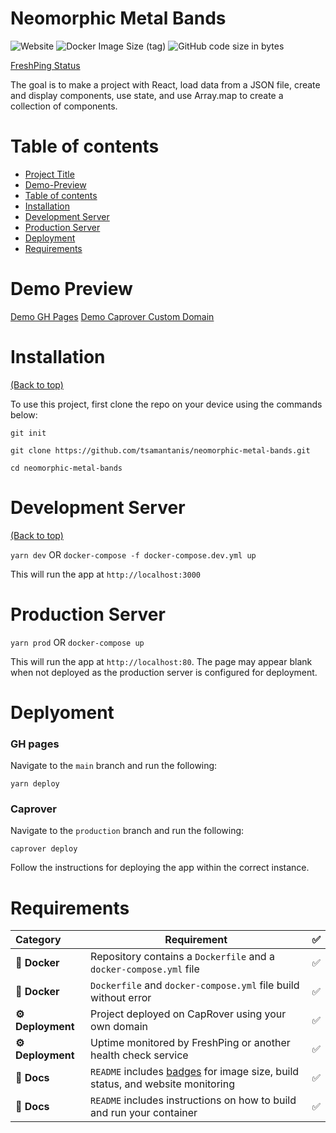 # Neomorphic Metal Bands

![Website](https://img.shields.io/website?url=https%3A%2F%2Fneomorphic-metal-bands.iamtsamart.com%2F)
![Docker Image Size (tag)](https://img.shields.io/docker/image-size/tsamantanis/neomorphic-metal-bands/latest)
![GitHub code size in bytes](https://img.shields.io/github/languages/code-size/tsamantanis/neomorphic-metal-bands)

[FreshPing Status](https://statuspage.freshping.io/57422-NeomorphicMetalBands)

The goal is to make a project with React, load data from a JSON file, create and display components, use state, and use Array.map to create a collection of components.

# Table of contents

-   [Project Title](#project-title)
-   [Demo-Preview](#demo-preview)
-   [Table of contents](#table-of-contents)
-   [Installation](#installation)
-   [Development Server](#development-server)
-   [Production Server](#production-server)
-   [Deployment](#deployment)
-   [Requirements](#requirements)

# Demo Preview

[Demo GH Pages](https://tsamantanis.github.io/neomorphic-metal-bands/)
[Demo Caprover Custom Domain](https://neomorphic-metal-bands.iamtsamart.com/)

# Installation

[(Back to top)](#table-of-contents)

To use this project, first clone the repo on your device using the commands below:

`git init`

`git clone https://github.com/tsamantanis/neomorphic-metal-bands.git`

`cd neomorphic-metal-bands`


# Development Server

[(Back to top)](#table-of-contents)

`yarn dev`
OR
`docker-compose -f docker-compose.dev.yml up`

This will run the app at `http://localhost:3000`

# Production Server

`yarn prod`
OR
`docker-compose up`

This will run the app at `http://localhost:80`. The page may appear blank when not deployed as the production server is configured for deployment.

# Deplyoment

### GH pages

Navigate to the `main` branch and run the following:

`yarn deploy`

### Caprover 

Navigate to the `production` branch and run the following:

`caprover deploy`

Follow the instructions for deploying the app within the correct instance. 


# Requirements

|  Category  | Requirement                                                                                          | ✅ |
|:---------- |------------------------------------------------------------------------------------------------------|:-:|
| **🐳 Docker** | Repository contains a `Dockerfile` and a `docker-compose.yml` file                                  | ✅ |
| **🐳 Docker** | `Dockerfile` and `docker-compose.yml` file build without error                                      | ✅ |
| **⚙️ Deployment** | Project deployed on CapRover using your own domain | ✅ |
| **⚙️ Deployment** | Uptime monitored by FreshPing or another health check service | ✅ |
|  **📝 Docs**  | `README` includes [badges](https://shields.io) for image size, build status, and website monitoring | ✅ |
|  **📝 Docs**  | `README` includes instructions on how to build and run your container                               | ✅ |